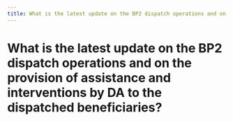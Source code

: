 ```yaml
---
title: What is the latest update on the BP2 dispatch operations and on the provision of assistance and interventions by DA to the dispatched beneficiaries?
---
```


# What is the latest update on the BP2 dispatch operations and on the provision of assistance and interventions by DA to the dispatched beneficiaries?
